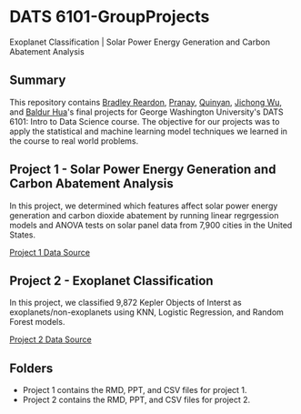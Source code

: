 # DATS 6101-GroupProjects
Exoplanet Classification | Solar Power Energy Generation and Carbon Abatement Analysis

## Summary
This repository contains [Bradley Reardon](https://github.com/breardon7), [Pranay](https://github.com/Pranay-yanarp), [Quinyan](https://github.com/xczqy1111), [Jichong Wu](https://github.com/JichongWu), and [Baldur Hua](https://github.com/BaldurHua)'s final projects for George Washington University's DATS 6101: Intro to Data Science course.
The objective for our projects was to apply the statistical and machine learning model techniques we learned in the course to real world problems.

## Project 1 - Solar Power Energy Generation and Carbon Abatement Analysis
In this project, we determined which features affect solar power energy generation and carbon dioxide abatement by running linear regrgession models and ANOVA tests on solar panel data from 7,900 cities in the United States.

[Project 1 Data Source](https://www.kaggle.com/jboysen/google-project-sunroof?select=metadata.csv)

## Project 2 - Exoplanet Classification
In this project, we classified 9,872 Kepler Objects of Interst as exoplanets/non-exoplanets using KNN, Logistic Regression, and Random Forest models.

[Project 2 Data Source](https://www.kaggle.com/nasa/kepler-exoplanet-search-results)

## Folders
* Project 1 contains the RMD, PPT, and CSV files for project 1.
* Project 2 contains the RMD, PPT, and CSV files for project 2.
